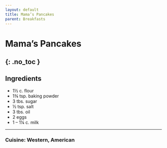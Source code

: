 ```yaml
---
layout: default
title: Mama’s Pancakes
parent: Breakfasts
---
```


# Mama’s Pancakes
{: .no_toc }
---

## Ingredients
<ul>
	<li>1½ c. flour</li>
	<li>1¾ tsp. baking powder</li>
	<li>3 tbs. sugar</li>
	<li>½ tsp. salt</li>
	<li>3 tbs. oil</li>
	<li>2 eggs</li>
	<li>1 – 1¼ c. milk</li>
</ul>

--- 

### Cuisine: Western, American